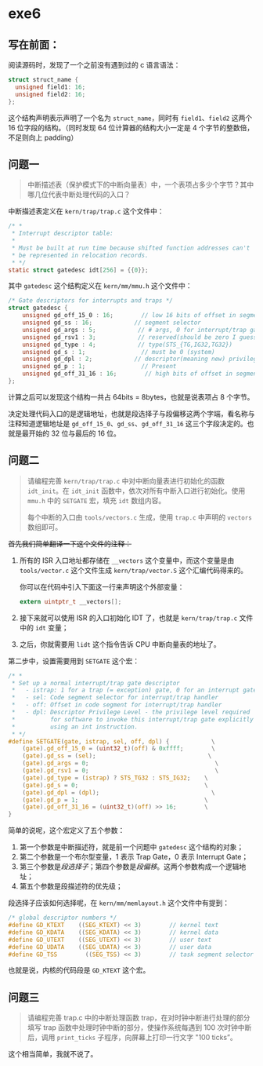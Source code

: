 # exe6

## 写在前面：

阅读源码时，发现了一个之前没有遇到过的 c 语言语法：

```c
struct struct_name {
  unsigned field1: 16;
  unsigned field2: 16;
};
```

这个结构声明表示声明了一个名为 `struct_name`，同时有 `field1`、`field2` 这两个 16 位字段的结构。（同时发现 64 位计算器的结构大小一定是 4 个字节的整数倍，不足则向上 padding）

## 问题一

> 中断描述表（保护模式下的中断向量表）中，一个表项占多少个字节？其中哪几位代表中断处理代码的入口？

中断描述表定义在 `kern/trap/trap.c` 这个文件中：

```c
/* *
 * Interrupt descriptor table:
 *
 * Must be built at run time because shifted function addresses can't
 * be represented in relocation records.
 * */
static struct gatedesc idt[256] = {{0}};
```

其中 `gatedesc` 这个结构定义在 `kern/mm/mmu.h` 这个文件中：

```c
/* Gate descriptors for interrupts and traps */
struct gatedesc {
    unsigned gd_off_15_0 : 16;        // low 16 bits of offset in segment
    unsigned gd_ss : 16;            // segment selector
    unsigned gd_args : 5;            // # args, 0 for interrupt/trap gates
    unsigned gd_rsv1 : 3;            // reserved(should be zero I guess)
    unsigned gd_type : 4;            // type(STS_{TG,IG32,TG32})
    unsigned gd_s : 1;                // must be 0 (system)
    unsigned gd_dpl : 2;            // descriptor(meaning new) privilege level
    unsigned gd_p : 1;                // Present
    unsigned gd_off_31_16 : 16;        // high bits of offset in segment
};
```

计算之后可以发现这个结构一共占 64bits = 8bytes，也就是说表项占 8 个字节。

决定处理代码入口的是逻辑地址，也就是段选择子与段偏移这两个字端，看名称与注释知道逻辑地址是 `gd_off_15_0`、`gd_ss`、`gd_off_31_16` 这三个字段决定的。也就是最开始的 32 位与最后的 16 位。

## 问题二

> 请编程完善 `kern/trap/trap.c` 中对中断向量表进行初始化的函数 `idt_init`。在 `idt_init` 函数中，依次对所有中断入口进行初始化。使用 `mmu.h` 中的 `SETGATE` 宏，填充 `idt` 数组内容。
>
> 每个中断的入口由 `tools/vectors.c` 生成，使用 `trap.c` 中声明的 `vectors` 数组即可。

~~首先我们简单翻译一下这个文件的注释：~~

1. 所有的 ISR 入口地址都存储在 `__vectors` 这个变量中，而这个变量是由 `tools/vector.c` 这个文件生成 `kern/trap/vector.S` 这个汇编代码得来的。

   你可以在代码中引入下面这一行来声明这个外部变量：

   ```c
   extern uintptr_t __vectors[];
   ```

2. 接下来就可以使用 ISR 的入口初始化 IDT 了，也就是 `kern/trap/trap.c` 文件中的 `idt` 变量；

3. 之后，你就需要用 `lidt` 这个指令告诉 CPU 中断向量表的地址了。

第二步中，设置需要用到 `SETGATE` 这个宏：

```c
/* *
 * Set up a normal interrupt/trap gate descriptor
 *   - istrap: 1 for a trap (= exception) gate, 0 for an interrupt gate
 *   - sel: Code segment selector for interrupt/trap handler
 *   - off: Offset in code segment for interrupt/trap handler
 *   - dpl: Descriptor Privilege Level - the privilege level required
 *          for software to invoke this interrupt/trap gate explicitly
 *          using an int instruction.
 * */
#define SETGATE(gate, istrap, sel, off, dpl) {            \
    (gate).gd_off_15_0 = (uint32_t)(off) & 0xffff;        \
    (gate).gd_ss = (sel);                                \
    (gate).gd_args = 0;                                    \
    (gate).gd_rsv1 = 0;                                    \
    (gate).gd_type = (istrap) ? STS_TG32 : STS_IG32;    \
    (gate).gd_s = 0;                                    \
    (gate).gd_dpl = (dpl);                                \
    (gate).gd_p = 1;                                    \
    (gate).gd_off_31_16 = (uint32_t)(off) >> 16;        \
}
```

简单的说呢，这个宏定义了五个参数：

1. 第一个参数是中断描述符，就是前一个问题中 `gatedesc` 这个结构的对象；
2. 第二个参数是一个布尔型变量，1 表示 Trap Gate，0 表示 Interrupt Gate；
3. 第三个参数是*段选择子*；第四个参数是*段偏移*。这两个参数构成一个逻辑地址；
4. 第五个参数是段描述符的优先级；

段选择子应该如何选择呢，在 `kern/mm/memlayout.h` 这个文件中有提到：

```c
/* global descriptor numbers */
#define GD_KTEXT    ((SEG_KTEXT) << 3)        // kernel text
#define GD_KDATA    ((SEG_KDATA) << 3)        // kernel data
#define GD_UTEXT    ((SEG_UTEXT) << 3)        // user text
#define GD_UDATA    ((SEG_UDATA) << 3)        // user data
#define GD_TSS        ((SEG_TSS) << 3)        // task segment selector
```

也就是说，内核的代码段是 `GD_KTEXT` 这个宏。

## 问题三

> 请编程完善 trap.c 中的中断处理函数 trap，在对时钟中断进行处理的部分填写 trap 函数中处理时钟中断的部分，使操作系统每遇到 100 次时钟中断后，调用 `print_ticks` 子程序，向屏幕上打印一行文字 "100 ticks”。

这个相当简单，我就不说了。